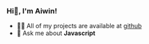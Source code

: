 ### Hi👋, I'm Aiwin!

- 👨‍💻 All of my projects are available at [github](https://github.com/Aiwin17?tab=repositories)
- 💬 Ask me about **Javascript**
<!--
- 📫 How to reach me: ...
- 🌱 I’m currently learning ...
- 👯 I’m looking to collaborate on ...
- 🤔 I’m looking for help with ...
- 😄 Pronouns: ...
- ⚡ Fun fact: ...
-->

